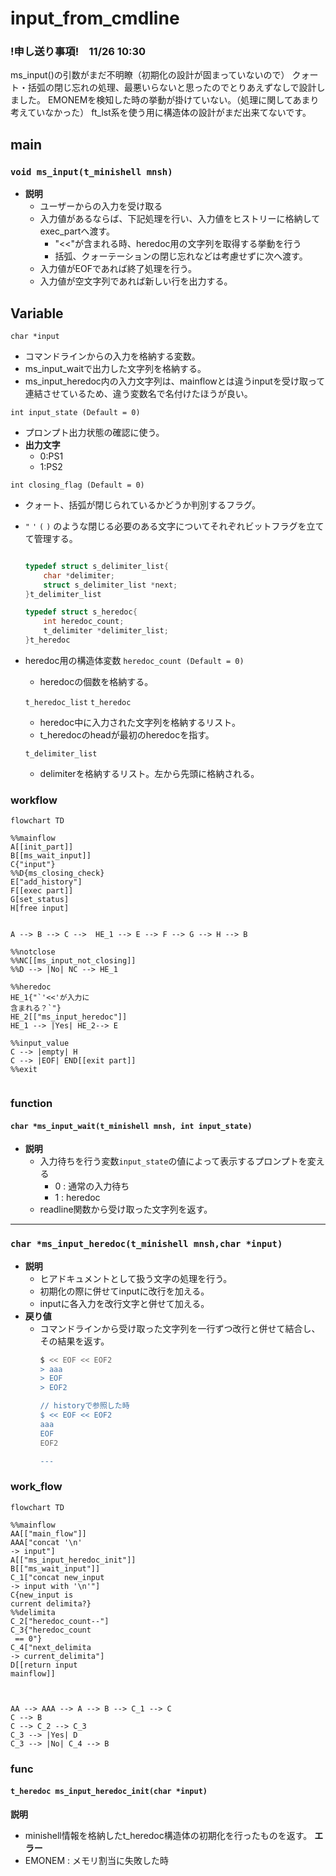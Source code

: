 # input_from_cmdline

### !申し送り事項!　11/26 10:30
ms_input()の引数がまだ不明瞭（初期化の設計が固まっていないので）
クォート・括弧の閉じ忘れの処理、最悪いらないと思ったのでとりあえずなしで設計しました。
EMONEMを検知した時の挙動が掛けていない。（処理に関してあまり考えていなかった）
ft_lst系を使う用に構造体の設計がまだ出来てないです。

## main
 
### `void ms_input(t_minishell mnsh)`
- **説明**
	- ユーザーからの入力を受け取る
	- 入力値があるならば、下記処理を行い、入力値をヒストリーに格納してexec_partへ渡す。
		- "<<"が含まれる時、heredoc用の文字列を取得する挙動を行う
		- 括弧、クォーテーションの閉じ忘れなどは考慮せずに次へ渡す。
	- 入力値がEOFであれば終了処理を行う。
	- 入力値が空文字列であれば新しい行を出力する。
## Variable
`char *input`
- コマンドラインからの入力を格納する変数。
- ms_input_waitで出力した文字列を格納する。
- ms_input_heredoc内の入力文字列は、mainflowとは違うinputを受け取って連結させているため、違う変数名で名付けたほうが良い。

`int input_state (Default = 0)`
- プロンプト出力状態の確認に使う。
- **出力文字**
	- 0:PS1
	- 1:PS2

`int closing_flag (Default = 0)`
- クォート、括弧が閉じられているかどうか判別するフラグ。
- `"` `'` `(` `)` のような閉じる必要のある文字についてそれぞれビットフラグを立てて管理する。

	``` c

	typedef struct s_delimiter_list{
		char *delimiter;
		struct s_delimiter_list *next;
	}t_delimiter_list

	typedef struct s_heredoc{
		int heredoc_count;
		t_delimiter *delimiter_list;
	}t_heredoc
	```
- heredoc用の構造体変数
	`heredoc_count (Default = 0)`
	- heredocの個数を格納する。

	`t_heredoc_list`
	`t_heredoc`

	- heredoc中に入力された文字列を格納するリスト。
	- t_heredocのheadが最初のheredocを指す。 

	`t_delimiter_list`
	- delimiterを格納するリスト。左から先頭に格納される。

### workflow

```mermaid
flowchart TD

%%mainflow
A[[init_part]]
B[[ms_wait_input]]
C{"input"}
%%D{ms_closing_check}
E["add_history"]
F[[exec part]]
G[set_status]
H[free input]


A --> B --> C -->  HE_1 --> E --> F --> G --> H --> B

%%notclose
%%NC[[ms_input_not_closing]]
%%D --> |No| NC --> HE_1

%%heredoc
HE_1{"`'<<'が入力に
含まれる？`"}
HE_2[["ms_input_heredoc"]]
HE_1 --> |Yes| HE_2--> E

%%input_value
C --> |empty| H
C --> |EOF| END[[exit part]]
%%exit


```
### function
#### `char *ms_input_wait(t_minishell mnsh, int input_state)`
- **説明**
	- 入力待ちを行う変数`input_state`の値によって表示するプロンプトを変える
		- 0 : 通常の入力待ち
		- 1 : heredoc
	- readline関数から受け取った文字列を返す。
---
### `char *ms_input_heredoc(t_minishell mnsh,char *input)`
- **説明**
	- ヒアドキュメントとして扱う文字の処理を行う。
	- 初期化の際に併せてinputに改行を加える。
	- inputに各入力を改行文字と併せて加える。
- **戻り値**
	- コマンドラインから受け取った文字列を一行ずつ改行と併せて結合し、その結果を返す。
		``` bash
		$ << EOF << EOF2
		> aaa
		> EOF
		> EOF2

		// historyで参照した時
		$ << EOF << EOF2
		aaa
		EOF
		EOF2

		---
		```
	
### work_flow
``` mermaid
flowchart TD

%%mainflow
AA[["main_flow"]]
AAA["concat '\n' 
-> input"]
A[["ms_input_heredoc_init"]]
B[["ms_wait_input"]]
C_1["concat new_input 
-> input with '\n'"]
C{new_input is 
current delimita?}
%%delimita
C_2["heredoc_count--"]
C_3{"heredoc_count
 == 0"}
C_4["next_delimita
-> current_delimita"]
D[[return input
mainflow]]



AA --> AAA --> A --> B --> C_1 --> C
C --> B 
C --> C_2 --> C_3
C_3 --> |Yes| D
C_3 --> |No| C_4 --> B
```
### func 
#### `t_heredoc ms_input_heredoc_init(char *input)`
**説明**
- minishell情報を格納したt_heredoc構造体の初期化を行ったものを返す。
**エラー**
- EMONEM : メモリ割当に失敗した時